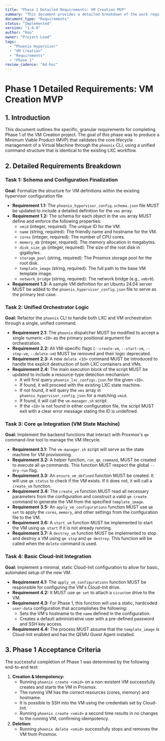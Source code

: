 ```yaml
---
title: "Phase 1 Detailed Requirements: VM Creation MVP"
summary: "This document provides a detailed breakdown of the work required to complete Phase 1 of the VM creation initiative, focusing on the Minimum Viable Product (MVP)."
document_type: "Requirements"
status: "Implemented"
version: "1.0.0"
author: "Roo"
owner: "Project Lead"
tags:
  - "Phoenix Hypervisor"
  - "VM Creation"
  - "Requirements"
  - "Phase 1"
review_cadence: "Ad-hoc"
---
```


# Phase 1 Detailed Requirements: VM Creation MVP

## 1. Introduction

This document outlines the specific, granular requirements for completing Phase 1 of the VM Creation project. The goal of this phase was to produce a Minimum Viable Product (MVP) that validates the core lifecycle management of a Virtual Machine through the `phoenix` CLI, using a unified command structure that is identical to the existing LXC workflow.

## 2. Detailed Requirements Breakdown

### Task 1: Schema and Configuration Finalization

**Goal:** Formalize the structure for VM definitions within the existing hypervisor configuration file.

-   **Requirement 1.1:** The `phoenix_hypervisor_config.schema.json` file MUST be updated to include a detailed definition for the `vms` array.
-   **Requirement 1.2:** The schema for each object in the `vms` array MUST define and enforce the following properties:
    -   `vmid` (integer, required): The unique ID for the VM.
    -   `name` (string, required): The friendly name and hostname for the VM.
    -   `cores` (integer, required): The number of CPU cores.
    -   `memory_mb` (integer, required): The memory allocation in megabytes.
    -   `disk_size_gb` (integer, required): The size of the root disk in gigabytes.
    -   `storage_pool` (string, required): The Proxmox storage pool for the root disk.
    -   `template_image` (string, required): The full path to the base VM template image.
    -   `network_bridge` (string, required): The network bridge (e.g., `vmbr0`).
-   **Requirement 1.3:** A sample VM definition for an Ubuntu 24.04 server MUST be added to the `phoenix_hypervisor_config.json` file to serve as the primary test case.

### Task 2: Unified Orchestrator Logic

**Goal:** Refactor the `phoenix` CLI to handle both LXC and VM orchestration through a single, unified command.

-   **Requirement 2.1:** The `phoenix` dispatcher MUST be modified to accept a single numeric `<ID>` as the primary positional argument for orchestration.
-   **Requirement 2.2:** All VM-specific flags (`--create-vm`, `--start-vm`, `--stop-vm`, `--delete-vm`) MUST be removed and their logic deprecated.
-   **Requirement 2.3:** A new `delete <ID>` command MUST be introduced to handle the explicit destruction of both LXC containers and VMs.
-   **Requirement 2.4:** The main execution block of the script MUST be updated to include a resource-type detection mechanism:
    -   It will first query `phoenix_lxc_configs.json` for the given `<ID>`.
    -   If found, it will proceed with the existing LXC state machine.
    -   If not found, it will query the `vms` array in `phoenix_hypervisor_config.json` for a matching `vmid`.
    -   If found, it will call the `vm-manager.sh` script.
    -   If the `<ID>` is not found in either configuration file, the script MUST exit with a clear error message stating the ID is undefined.

### Task 3: Core `qm` Integration (VM State Machine)

**Goal:** Implement the backend functions that interact with Proxmox's `qm` command-line tool to manage the VM lifecycle.

-   **Requirement 3.1:** The `vm-manager.sh` script will serve as the state machine for VM provisioning.
-   **Requirement 3.2:** A helper function, `run_qm_command`, MUST be created to execute all `qm` commands. This function MUST respect the global `--dry-run` flag.
-   **Requirement 3.3:** An `ensure_vm_defined` function MUST be created. It will use `qm status` to check if the VM exists. If it does not, it will call a `create_vm` function.
-   **Requirement 3.4:** The `create_vm` function MUST read all necessary parameters from the configuration and construct a valid `qm create` command to generate the VM from the specified `template_image`.
-   **Requirement 3.5:** An `apply_vm_configurations` function MUST use `qm set` to apply the `cores`, `memory`, and other settings from the configuration file to the VM.
-   **Requirement 3.6:** A `start_vm` function MUST be implemented to start the VM using `qm start` if it is not already running.
-   **Requirement 3.7:** A `destroy_vm` function MUST be implemented to stop and destroy a VM using `qm stop` and `qm destroy`. This function will be called when the `delete` command is used.

### Task 4: Basic Cloud-Init Integration

**Goal:** Implement a minimal, static Cloud-Init configuration to allow for basic, automated setup of the new VM.

-   **Requirement 4.1:** The `apply_vm_configurations` function MUST be responsible for configuring the VM's Cloud-Init drive.
-   **Requirement 4.2:** It MUST use `qm set` to attach a `cicustom` drive to the VM.
-   **Requirement 4.3:** For Phase 1, this function will use a static, hardcoded `user-data` configuration that accomplishes the following:
    -   Sets the VM's hostname to the `name` defined in the configuration.
    -   Creates a default administrative user with a pre-defined password and SSH key access.
-   **Requirement 4.4:** The process MUST assume that the `template_image` is Cloud-Init enabled and has the QEMU Guest Agent installed.

## 3. Phase 1 Acceptance Criteria

The successful completion of Phase 1 was determined by the following end-to-end test:

1.  **Creation & Idempotency:**
    -   Running `phoenix create <vmid>` on a non-existent VM successfully creates and starts the VM in Proxmox.
    -   The running VM has the correct resources (cores, memory) and hostname.
    -   It is possible to SSH into the VM using the credentials set by Cloud-Init.
    -   Running `phoenix create <vmid>` a second time results in no changes to the running VM, confirming idempotency.
2.  **Deletion:**
    -   Running `phoenix delete <vmid>` successfully stops and removes the VM from Proxmox.